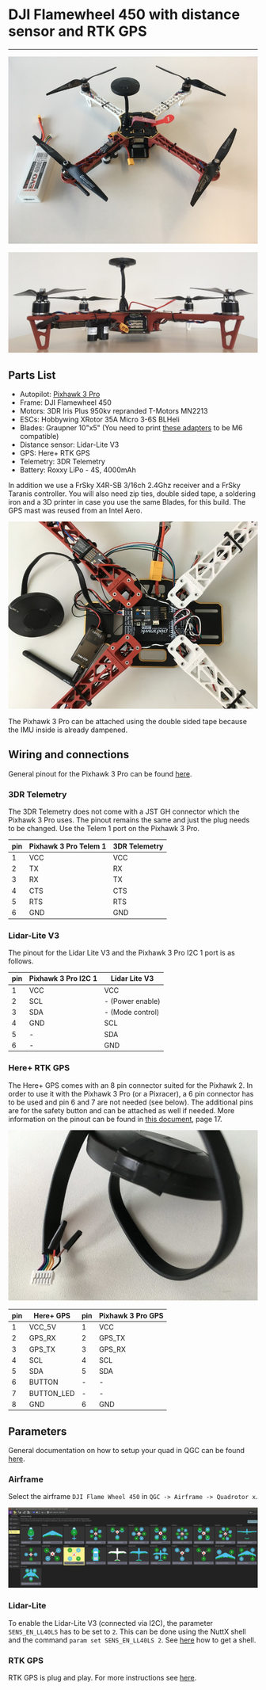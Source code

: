# DJI Flamewheel 450 with distance sensor and RTK GPS
-------------------------

![](../../assets/airframes/multicopter/Flamewheel_450/f450_setup_full.JPG)

![](../../assets/airframes/multicopter/Flamewheel_450/f450_setup_back.JPG)

## Parts List
* Autopilot:        [Pixhawk 3 Pro](..//flight_controller/pixhawk3_pro.md)
* Frame:            DJI Flamewheel 450
* Motors:           3DR Iris Plus 950kv repranded T-Motors MN2213
* ESCs:             Hobbywing XRotor 35A Micro 3-6S BLHeli
* Blades:           Graupner 10"x5" (You need to print [these adapters](https://drive.google.com/open?id=0B2piootk_fIKMWhIVzVPWEFGLU0) to be M6 compatible) <!--TODO-->
* Distance sensor:  Lidar-Lite V3
* GPS:              Here+ RTK GPS
* Telemetry:        3DR Telemetry
* Battery:          Roxxy LiPo - 4S, 4000mAh

In addition we use a FrSky X4R-SB 3/16ch 2.4Ghz receiver and a FrSky Taranis controller. You will also need zip ties, double sided tape, a soldering iron and a 3D printer in case you use the same Blades, for this build. The GPS mast was reused from an Intel Aero.

![](../../assets/airframes/multicopter/Flamewheel_450/f450_setup_open.JPG)

The Pixhawk 3 Pro can be attached using the double sided tape because the IMU inside is already dampened.

## Wiring and connections

General pinout for the Pixhawk 3 Pro can be found [here](https://pixhawk.drotek.com/en/inputs-outputs.html).

### 3DR Telemetry

The 3DR Telemetry does not come with a JST GH connector which the Pixhawk 3 Pro uses. The pinout remains the same and just the plug needs to be changed. Use the Telem 1 port on the Pixhawk 3 Pro.

| pin | Pixhawk 3 Pro Telem 1 | 3DR Telemetry    |
| --- | --------------------- | ---------------- |
| 1   | VCC                   | VCC              |
| 2   | TX                    | RX               |
| 3   | RX                    | TX               |
| 4   | CTS                   | CTS              |
| 5   | RTS                   | RTS              |
| 6   | GND                   | GND              |

### Lidar-Lite V3

The pinout for the Lidar Lite V3 and the Pixhawk 3 Pro I2C 1 port is as follows.

| pin | Pixhawk 3 Pro I2C 1 | Lidar Lite V3    |
| --- | ------------------- | ---------------- |
| 1   | VCC                 | VCC              |
| 2   | SCL                 | - (Power enable) |
| 3   | SDA                 | - (Mode control) |
| 4   | GND                 | SCL              |
| 5   | -                   | SDA              |
| 6   | -                   | GND              |

### Here+ RTK GPS

The Here+ GPS comes with an 8 pin connector suited for the Pixhawk 2. In order to
use it with the Pixhawk 3 Pro (or a Pixracer), a 6 pin connector has to be used
and pin 6 and 7 are not needed (see below). The additional pins are for the
safety button and can be attached as well if needed.
More information on the pinout can be found in [this document](http://www.hex.aero/wp-content/uploads/2016/07/DRS_Pixhawk-2-17th-march-2016.pdf),
page 17.

![](../../assets/airframes/multicopter/Flamewheel_450/f450_setup_gps.JPG)

| pin | Here+ GPS     | pin | Pixhawk 3 Pro GPS |
| --- | ------------- | --- | ----------------- |
| 1   | VCC_5V        | 1   | VCC               |
| 2   | GPS_RX        | 2   | GPS_TX            |
| 3   | GPS_TX        | 3   | GPS_RX            |
| 4   | SCL           | 4   | SCL               |
| 5   | SDA           | 5   | SDA               |
| 6   | BUTTON        | -   | -                 |
| 7   | BUTTON_LED    | -   | -                 |
| 8   | GND           | 6   | GND               |

## Parameters

General documentation on how to setup your quad in QGC can be found [here](https://docs.qgroundcontrol.com/en/).

### Airframe

Select the airframe `DJI Flame Wheel 450` in `QGC -> Airframe -> Quadrotor x`.

![](../../assets/airframes/multicopter/Flamewheel_450/f450_setup_airframe.png)

### Lidar-Lite

To enable the Lidar-Lite V3 (connected via I2C), the parameter `SENS_EN_LL40LS` has to be set to `2`. This can be done using the NuttX shell and the command `param set SENS_EN_LL40LS 2`. See [here](../debug/sensor_uorb_topic_debugging.md) how to get a shell.

### RTK GPS

RTK GPS is plug and play. For more instructions see [here](https://docs.px4.io/en/advanced_features/rtk-gps.html).
